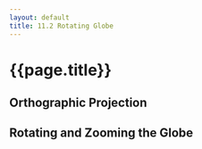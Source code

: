 ```yaml
---
layout: default
title: 11.2 Rotating Globe
---
```


<!-- Include the TopoJSON library and the CSS styles -->
<script src="{{site.baseurl}}/assets/js/lib/topojson.js"></script>
<link rel="stylesheet" type="text/css" href="{{site.baseurl}}/chapter11/maps.css">

<h1 class="section-title">{{page.title}}</h1>

<h2 class="section-subtitle">Orthographic Projection</h2>

<div id="map-orthographic-clip"></div>

<script>
    d3.json('{{site.baseurl}}/chapter11/data/land.json', function(error, data) {

        if (error) { console.error(error); }

        // Width and height of the SVG element
        var width = 600, height = 300;

        var geojson = topojson.feature(data, data.objects.ne_50m_land);

        // Create and configure an instance of the Orthographic projection
        var orthographic = d3.geo.orthographic()
            .scale(height / 2)
            .translate([width / 2, height / 2])
            .clipAngle(90);

        // Create and configure the geographic path generator
        var path = d3.geo.path()
            .projection(orthographic);

        var div = d3.select('#map-orthographic-clip'),
            svg = div.append('svg')
                .attr('width', width)
                .attr('height', height);

        // Globe
        svg.append('path').datum({type: 'Sphere'})
            .attr('class', 'globe')
            .attr('d', path);

        // Features
        svg.append('path').datum(geojson)
            .attr('class', 'land')
            .attr('d', path);

        // Create the graticule lines and append them to the SVG container
        var graticule = d3.geo.graticule();

        svg.append('path').datum(graticule())
            .attr('class', 'graticule')
            .attr('d', path);
    });
</script>


<h2 class="section-subtitle">Rotating and Zooming the Globe</h2>

<div id="map-zoom-orthographic"></div>

<script>
    d3.json('{{site.baseurl}}/chapter11/data/land.json', function(error, data) {

        if (error) { console.error(error); }

        var width = 800,
            height = 400;

        var geojson = topojson.feature(data, data.objects.ne_50m_land);

        // Store the rotation and scale of the projection
        var state = {x: 0, y: -45, scale: height / 2};

        // Configure the Orthographic projection
        var orthographic = d3.geo.orthographic()
            .scale(state.scale)
            .translate([width / 2, height / 2])
            .clipAngle(90)
            .rotate([state.x, state.y]);

        // Create and configure the geographic path generator
        var path = d3.geo.path()
            .projection(orthographic);

        var div = d3.select('#map-zoom-orthographic'),
            svg = div.append('svg')
                .attr('width', width)
                .attr('height', height);

        // Globe
        var globe = svg.append('path').datum({type: 'Sphere'})
            .attr('class', 'globe')
            .attr('d', path);

        // Features
        var land = svg.append('path').datum(geojson)
            .attr('class', 'land')
            .attr('d', path);

        // Create the graticule lines and append them to the SVG container
        var graticule = d3.geo.graticule();

        var lines = svg.append('path').datum(graticule())
            .attr('class', 'graticule')
            .attr('d', path);

        // Append the overlay and set its attributes
        var overlay = svg.append('circle').datum(state)
            .attr('r', height / 2)
            .attr('transform', 'translate(' + [width / 2, height / 2] + ')')
            .attr('fill-opacity', 0);

        // Create and configure the zoom behavior
        var zoomBehavior = d3.behavior.zoom()
            .scaleExtent([0.5, 8])
            .on('zoom', zoom);

        // Add event listeners for the zoom gestures to the overlay
        overlay.call(zoomBehavior);

        function zoom(d) {

            // Compute the projection scale and the constant
            var scale = d3.event.scale,
                dx = d3.event.translate[0],
                dy = d3.event.translate[1];

            // Maps the translation vector to rotation angles
            d.x = 180 / width * dx;    // Horizontal rotation
            d.y = -180 / height * dy;  // Vertical rotation

            // Update the projection with the new rotation and scale
            orthographic
                .rotate([d.x, d.y])
                .scale(d.scale * scale);

            // Recompute the paths and the overlay radius
            svg.selectAll('path').attr('d', path);
            overlay.attr('r', scale * height / 2);
        }


    });
</script>
